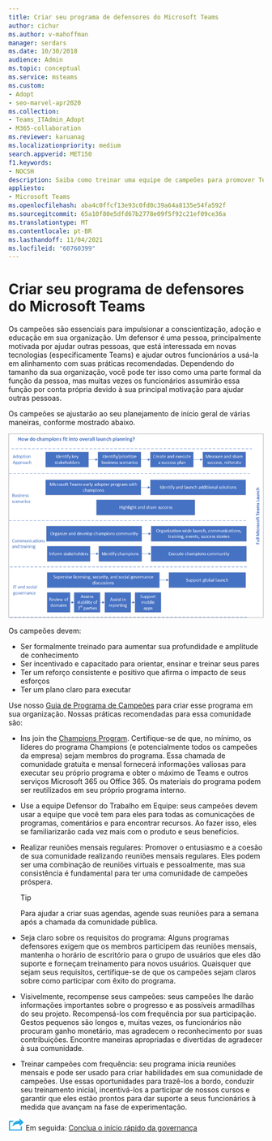 ```yaml
---
title: Criar seu programa de defensores do Microsoft Teams
author: cichur
ms.author: v-mahoffman
manager: serdars
ms.date: 10/30/2018
audience: Admin
ms.topic: conceptual
ms.service: msteams
ms.custom:
- Adopt
- seo-marvel-apr2020
ms.collection:
- Teams_ITAdmin_Adopt
- M365-collaboration
ms.reviewer: karuanag
ms.localizationpriority: medium
search.appverid: MET150
f1.keywords:
- NOCSH
description: Saiba como treinar uma equipe de campeões para promover Teams adoção por meio da conscientização, adoção e educação em sua organização.
appliesto:
- Microsoft Teams
ms.openlocfilehash: aba4c0ffcf13e93c0fd0c39a64a8135e54fa592f
ms.sourcegitcommit: 65a10f80e5dfd67b2778e09f5f92c21ef09ce36a
ms.translationtype: MT
ms.contentlocale: pt-BR
ms.lasthandoff: 11/04/2021
ms.locfileid: "60760399"
---
```

# <a name="create-your-champions-program-for-microsoft-teams"></a>Criar seu programa de defensores do Microsoft Teams

Os campeões são essenciais para impulsionar a conscientização, adoção e educação em sua organização. Um defensor é uma pessoa, principalmente motivada por ajudar outras pessoas, que está interessada em novas tecnologias (especificamente Teams) e ajudar outros funcionários a usá-la em alinhamento com suas práticas recomendadas. Dependendo do tamanho da sua organização, você pode ter isso como uma parte formal da função da pessoa, mas muitas vezes os funcionários assumirão essa função por conta própria devido à sua principal motivação para ajudar outras pessoas.

Os campeões se ajustarão ao seu planejamento de início geral de várias maneiras, conforme mostrado abaixo.

![Ilustração do planejamento de início dos Campeões.](media/teams-adoption-champions.png)

Os campeões devem:

- Ser formalmente treinado para aumentar sua profundidade e amplitude de conhecimento
- Ser incentivado e capacitado para orientar, ensinar e treinar seus pares
- Ter um reforço consistente e positivo que afirma o impacto de seus esforços
- Ter um plano claro para executar

Use nosso [Guia de Programa de Campeões](https://go.microsoft.com/fwlink/?linkid=854665) para criar esse programa em sua organização. Nossas práticas recomendadas para essa comunidade são:

- Ins join the [Champions Program](https://aka.ms/O365Champions). Certifique-se de que, no mínimo, os líderes do programa Champions (e potencialmente todos os campeões da empresa) sejam membros do programa. Essa chamada de comunidade gratuita e mensal fornecerá informações valiosas para executar seu próprio programa e obter o máximo de Teams e outros serviços Microsoft 365 ou Office 365. Os materiais do programa podem ser reutilizados em seu próprio programa interno.

- Use a equipe Defensor do Trabalho em Equipe: seus campeões devem usar a equipe que você tem para eles para todas as comunicações de programas, comentários e para encontrar recursos.  Ao fazer isso, eles se familiarizarão cada vez mais com o produto e seus benefícios.

- Realizar reuniões mensais regulares: Promover o entusiasmo e a coesão de sua comunidade realizando reuniões mensais regulares. Eles podem ser uma combinação de reuniões virtuais e pessoalmente, mas sua consistência é fundamental para ter uma comunidade de campeões próspera.

    > [!TIP]
    > Para ajudar a criar suas agendas, agende suas reuniões para a semana após a chamada da comunidade pública. 

- Seja claro sobre os requisitos do programa: Alguns programas defensores exigem que os membros participem das reuniões mensais, mantenha o horário de escritório para o grupo de usuários que eles dão suporte e forneçam treinamento para novos usuários. Quaisquer que sejam seus requisitos, certifique-se de que os campeões sejam claros sobre como participar com êxito do programa.

- Visivelmente, recompense seus campeões: seus campeões lhe darão informações importantes sobre o progresso e as possíveis armadilhas do seu projeto. Recompensá-los com frequência por sua participação. Gestos pequenos são longos e, muitas vezes, os funcionários não procuram ganho monetário, mas agradecem o reconhecimento por suas contribuições. Encontre maneiras apropriadas e divertidas de agradecer à sua comunidade. 

- Treinar campeões com frequência: seu programa inicia reuniões mensais e pode ser usado para criar habilidades em sua comunidade de campeões. Use essas oportunidades para trazê-los a bordo, conduzir seu treinamento inicial, incentivá-los a participar de nossos cursos e garantir que eles estão prontos para dar suporte a seus funcionários à medida que avançam na fase de experimentação.  

![Um ícone que representa a próxima etapa.](media/teams-adoption-next-icon.png) Em seguida: [Conclua o início rápido da governança](teams-adoption-governance-quick-start.md)

